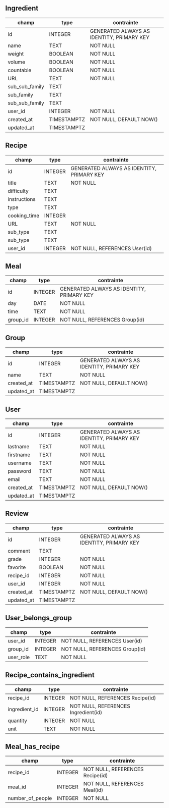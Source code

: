 ## Ingredient
| champ    | type | contrainte |
| -------- | ---- | ---------- |
| id       | INTEGER | GENERATED ALWAYS AS IDENTITY, PRIMARY KEY |
| name     | TEXT | NOT NULL   |
| weight | BOOLEAN | NOT NULL|
| volume | BOOLEAN | NOT NULL |
| countable | BOOLEAN | NOT NULL |
| URL | TEXT | NOT NULL |
| sub_sub_family   | TEXT | |
| sub_family  | TEXT |  |
| sub_sub_family   | TEXT | |
| user_id   | INTEGER | NOT NULL |
|created_at| TIMESTAMPTZ | NOT NULL, DEFAULT NOW() |
|updated_at| TIMESTAMPTZ |     |

## Recipe
| champ    | type | contrainte |
| -------- | ---- | ---------- |
| id       | INTEGER | GENERATED ALWAYS AS IDENTITY, PRIMARY KEY |
| title    | TEXT | NOT NULL   |
| difficulty | TEXT | |
| instructions | TEXT | |
| type | TEXT |  |
| cooking_time | INTEGER ||
| URL | TEXT | NOT NULL |
| sub_type  | TEXT |  |
| sub_type  | TEXT | |
|user_id | INTEGER |NOT NULL, REFERENCES User(id)|

## Meal
| champ    | type | contrainte |
| -------- | ---- | ---------- |
| id       | INTEGER | GENERATED ALWAYS AS IDENTITY, PRIMARY KEY |
| day | DATE | NOT NULL |
| time | TEXT | NOT NULL |
| group_id | INTEGER | NOT NULL, REFERENCES Group(id) |

## Group
| champ    | type | contrainte |
| -------- | ---- | ---------- |
| id       | INTEGER | GENERATED ALWAYS AS IDENTITY, PRIMARY KEY |
| name     | TEXT | NOT NULL   |          |
|created_at| TIMESTAMPTZ | NOT NULL, DEFAULT NOW() |
|updated_at| TIMESTAMPTZ |     |

## User
| champ    | type | contrainte |
| -------- | ---- | ---------- |
| id       | INTEGER | GENERATED ALWAYS AS IDENTITY, PRIMARY KEY |
| lastname     | TEXT | NOT NULL |
| firstname    | TEXT |NOT NULL  |
| username    | TEXT |NOT NULL |
| password    | TEXT | NOT NULL |
| email    | TEXT | NOT NULL |
|created_at| TIMESTAMPTZ | NOT NULL, DEFAULT NOW() |
|updated_at| TIMESTAMPTZ |     |

## Review
| champ    | type | contrainte |
| -------- | ---- | ---------- |
| id       | INTEGER | GENERATED ALWAYS AS IDENTITY, PRIMARY KEY |
| comment    | TEXT |        |
| grade    | INTEGER |  NOT NULL |
| favorite   | BOOLEAN | NOT NULL |
| recipe_id   | INTEGER | NOT NULL |
| user_id   | INTEGER | NOT NULL |
|created_at| TIMESTAMPTZ | NOT NULL, DEFAULT NOW() |
|updated_at| TIMESTAMPTZ |     |

## User_belongs_group
| champ    | type | contrainte |
| -------- | ---- | ---------- |
| user_id       | INTEGER | NOT NULL, REFERENCES User(id)|
| group_id     | INTEGER | NOT NULL, REFERENCES Group(id)  |
| user_role    | TEXT | NOT NULL |

## Recipe_contains_ingredient
| champ    | type | contrainte |
| -------- | ---- | ---------- |
| recipe_id  | INTEGER | NOT NULL, REFERENCES Recipe(id)|
| ingredient_id  | INTEGER | NOT NULL, REFERENCES Ingredient(id) |
| quantity    | INTEGER |  NOT NULL |
| unit | TEXT | NOT NULL |

## Meal_has_recipe
| champ    | type | contrainte |
| -------- | ---- | ---------- |
| recipe_id  | INTEGER | NOT NULL, REFERENCES Recipe(id)|
| meal_id  | INTEGER | NOT NULL, REFERENCES Meal(id) |
| number_of_people | INTEGER |  NOT NULL |
